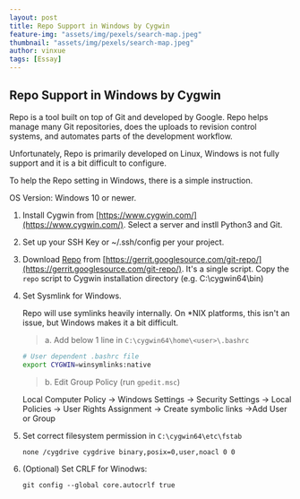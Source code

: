 ```yaml
---
layout: post
title: Repo Support in Windows by Cygwin
feature-img: "assets/img/pexels/search-map.jpeg"
thumbnail: "assets/img/pexels/search-map.jpeg"
author: vinxue
tags: [Essay]
---
```


## Repo Support in Windows by Cygwin

Repo is a tool built on top of Git and developed by Google. Repo helps manage many Git repositories, does the uploads to revision control systems, and automates parts of the development workflow.

Unfortunately, Repo is primarily developed on Linux, Windows is not fully support and it is a bit difficult to configure.

To help the Repo setting in Windows, there is a simple instruction.

OS Version: Windows 10 or newer.

1. Install Cygwin from [https://www.cygwin.com/](https://www.cygwin.com/). Select a server and instll Python3 and Git.
2. Set up your SSH Key or ~/.ssh/config per your project.
3. Download [Repo](https://storage.googleapis.com/git-repo-downloads/repo) from [https://gerrit.googlesource.com/git-repo/](https://gerrit.googlesource.com/git-repo/). It's a single script. Copy the `repo` script to Cygwin installation directory (e.g. C:\cygwin64\bin)
4. Set Sysmlink for Windows.

    Repo will use symlinks heavily internally. On *NIX platforms, this isn't an issue, but Windows makes it a bit difficult.

    > a. Add below 1 line in `C:\cygwin64\home\<user>\.bashrc`

    ```bash
    # User dependent .bashrc file
    export CYGWIN=winsymlinks:native
    ```

    > b. Edit Group Policy (run `gpedit.msc`)

    Local Computer Policy -> Windows Settings -> Security Settings -> Local Policies -> User Rights Assignment -> Create symbolic links ->Add User or Group
5. Set correct filesystem permission in `C:\cygwin64\etc\fstab`
   ```bash
   none /cygdrive cygdrive binary,posix=0,user,noacl 0 0
   ```
6. (Optional) Set CRLF for Winodws:
   ```
   git config --global core.autocrlf true
   ```
